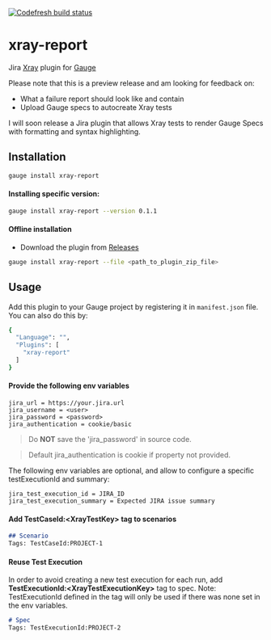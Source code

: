 [![Codefresh build status]( https://g.codefresh.io/api/badges/pipeline/jbadeau/gauge%2Fxray-report?type=cf-1&key=eyJhbGciOiJIUzI1NiJ9.NWQ4NWM1MmZmZDJkZWY3MzVjMDIyNmY1.65xP0iIixl3qVtmA9g4HZK1DVuawEleW4W30ZFArCXQ)]( https://g.codefresh.io/pipelines/edit/new/builds?id=5e5e05eb35bf1863521e4e57&pipeline=xray-report&projects=gauge&projectId=5e56cc98f5ff833beb1ffa5b)

# xray-report 
  
Jira [Xray](https://www.getxray.app/) plugin for [Gauge](http://gauge.org)  

Please note that this is a preview release and am looking for feedback on:

- What a failure report should look like and contain
- Upload Gauge specs to autocreate Xray tests

I will soon release a Jira plugin that allows Xray tests to render Gauge Specs with formatting and syntax highlighting. 

Installation
------------

```bash
gauge install xray-report
```

#### Installing specific version:

```bash
gauge install xray-report --version 0.1.1
```

#### Offline installation
* Download the plugin from [Releases](https://github.com/jbadeau/xray-report/releases)

```bash
gauge install xray-report --file <path_to_plugin_zip_file>
```

Usage
-----

Add this plugin to your Gauge project by registering it in `manifest.json` file. You can also do this by:

```bash
{
  "Language": "",
  "Plugins": [
    "xray-report"
  ]
}
```

#### Provide the following env variables
```properties
jira_url = https://your.jira.url
jira_username = <user>
jira_password = <password>
jira_authentication = cookie/basic
```
> Do **NOT** save the 'jira_password' in source code. 

> Default jira_authentication is cookie if property not provided.

The following env variables are optional, and allow to configure a specific testExecutionId and summary:

```properties
jira_test_execution_id = JIRA_ID
jira_test_execution_summary = Expected JIRA issue summary
```

#### Add **TestCaseId:\<XrayTestKey>** tag to scenarios

```markdown  
## Scenario
Tags: TestCaseId:PROJECT-1
```

#### Reuse Test Execution

In order to avoid creating a new test execution for each run, add **TestExecutionId:\<XrayTestExecutionKey>** tag to spec.
Note: TestExecutionId defined in the tag will only be used if there was none set in the env variables. 

```markdown  
# Spec
Tags: TestExecutionId:PROJECT-2
```
